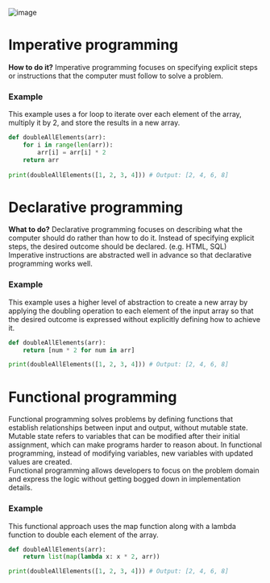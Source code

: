 ![image](https://user-images.githubusercontent.com/67142421/178240477-49b802bc-deb5-427b-a414-712d4b49349a.png)

# Imperative programming
**How to do it?**
Imperative programming focuses on specifying explicit steps or instructions that the computer must follow to solve a problem.<br>
### Example
This example uses a for loop to iterate over each element of the array, multiply it by 2, and store the results in a new array.<br>
~~~python
def doubleAllElements(arr):
    for i in range(len(arr)):
        arr[i] = arr[i] * 2
    return arr
    
print(doubleAllElements([1, 2, 3, 4])) # Output: [2, 4, 6, 8]
~~~

# Declarative programming
**What to do?**
Declarative programming focuses on describing what the computer should do rather than how to do it. Instead of specifying explicit steps, the desired outcome should be declared. (e.g. HTML, SQL)<br>
Imperative instructions are abstracted well in advance so that declarative programming works well.<br>
### Example
This example uses a higher level of abstraction to create a new array by applying the doubling operation to each element of the input array so that the desired outcome is expressed without explicitly defining how to achieve it.<br>
~~~python
def doubleAllElements(arr):
    return [num * 2 for num in arr]

print(doubleAllElements([1, 2, 3, 4])) # Output: [2, 4, 6, 8]
~~~

# Functional programming
Functional programming solves problems by defining functions that establish relationships between input and output, without mutable state.<br>
Mutable state refers to variables that can be modified after their initial assignment, which can make programs harder to reason about. In functional programming, instead of modifying variables, new variables with updated values are created.<br>
Functional programming allows developers to focus on the problem domain and express the logic without getting bogged down in implementation details.<br>
### Example
This functional approach uses the map function along with a lambda function to double each element of the array.<br>
~~~python
def doubleAllElements(arr):
    return list(map(lambda x: x * 2, arr))

print(doubleAllElements([1, 2, 3, 4])) # Output: [2, 4, 6, 8]
~~~
